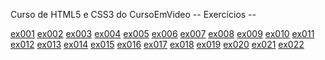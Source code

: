 Curso de HTML5 e CSS3 do CursoEmVideo
 -- Exercícios --

  <a href="https://orlugro.github.io/html-css/exercicios/ex001/index.html">ex001</a>
  <a href="https://orlugro.github.io/html-css/exercicios/ex002/index.html"  target="_blank">ex002</a>
  <a href="https://orlugro.github.io/html-css/exercicios/ex003/index.html"  target="_blank">ex003</a>
  <a href="https://orlugro.github.io/html-css/exercicios/ex004/index.html"  target="_blank">ex004</a>
  <a href="https://orlugro.github.io/html-css/exercicios/ex005/index.html"  target="_blank">ex005</a>
  <a href="https://orlugro.github.io/html-css/exercicios/ex006/index.html"  target="_blank">ex006</a>
  <a href="https://orlugro.github.io/html-css/exercicios/ex007/index.html"  target="_blank">ex007</a>
  <a href="https://orlugro.github.io/html-css/exercicios/ex008/index.html"  target="_blank">ex008</a>
  <a href="https://orlugro.github.io/html-css/exercicios/ex009/index.html"  target="_blank">ex009</a>
  <a href="https://orlugro.github.io/html-css/exercicios/ex010/index.html"  target="_blank">ex010</a>
  <a href="https://orlugro.github.io/html-css/exercicios/ex011/index.html"  target="_blank">ex011</a>
  <a href="https://orlugro.github.io/html-css/exercicios/ex012/index.html"  target="_blank">ex012</a>
  <a href="https://orlugro.github.io/html-css/exercicios/ex013/index.html"  target="_blank">ex013</a>
  <a href="https://orlugro.github.io/html-css/exercicios/ex014/index.html"  target="_blank">ex014</a>
  <a href="https://orlugro.github.io/html-css/exercicios/ex015/index.html"  target="_blank">ex015</a>
  <a href="https://orlugro.github.io/html-css/exercicios/ex016/index.html"  target="_blank">ex016</a>
  <a href="https://orlugro.github.io/html-css/exercicios/ex017/index.html"  target="_blank">ex017</a>
  <a href="https://orlugro.github.io/html-css/exercicios/ex018/index.html"  target="_blank">ex018</a>
  <a href="https://orlugro.github.io/html-css/exercicios/ex019/index.html"  target="_blank">ex019</a>
  <a href="https://orlugro.github.io/html-css/exercicios/ex020/index.html"  target="_blank">ex020</a>
  <a href="https://orlugro.github.io/html-css/exercicios/ex021/index.html"  target="_blank">ex021</a>
  <a href="https://orlugro.github.io/html-css/exercicios/ex022/index.html"  target="_blank">ex022</a>
                       
